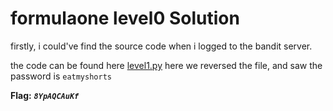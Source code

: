 # formulaone level0 Solution

firstly, i could've find the source code when i logged to the bandit server.

the code can be found here [level1.py](./scripts/level1.py)
here we reversed the file, and saw the password is `eatmyshorts`


**Flag:** ***`8YpAQCAuKf`*** 
